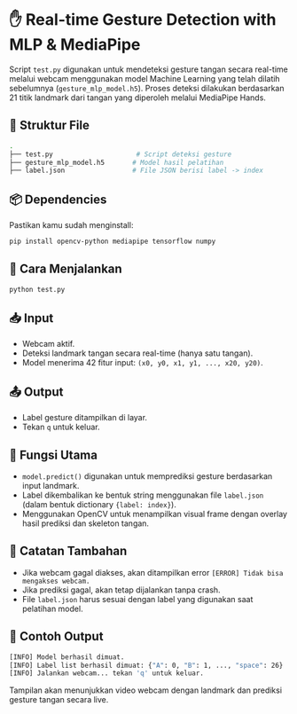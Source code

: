 # ✋ Real-time Gesture Detection with MLP & MediaPipe

Script `test.py` digunakan untuk mendeteksi gesture tangan secara real-time melalui webcam menggunakan model Machine Learning yang telah dilatih sebelumnya (`gesture_mlp_model.h5`). Proses deteksi dilakukan berdasarkan 21 titik landmark dari tangan yang diperoleh melalui MediaPipe Hands.

## 📁 Struktur File

```bash
.
├── test.py                     # Script deteksi gesture
├── gesture_mlp_model.h5       # Model hasil pelatihan
├── label.json                 # File JSON berisi label -> index
```

## 📦 Dependencies

Pastikan kamu sudah menginstall:

```bash
pip install opencv-python mediapipe tensorflow numpy
```

## 🚀 Cara Menjalankan

```bash
python test.py
```

## 📥 Input

- Webcam aktif.
- Deteksi landmark tangan secara real-time (hanya satu tangan).
- Model menerima 42 fitur input: `(x0, y0, x1, y1, ..., x20, y20)`.

## 📤 Output

- Label gesture ditampilkan di layar.
- Tekan `q` untuk keluar.

## 🧠 Fungsi Utama

- `model.predict()` digunakan untuk memprediksi gesture berdasarkan input landmark.
- Label dikembalikan ke bentuk string menggunakan file `label.json` (dalam bentuk dictionary `{label: index}`).
- Menggunakan OpenCV untuk menampilkan visual frame dengan overlay hasil prediksi dan skeleton tangan.

## 📝 Catatan Tambahan

- Jika webcam gagal diakses, akan ditampilkan error `[ERROR] Tidak bisa mengakses webcam.`
- Jika prediksi gagal, akan tetap dijalankan tanpa crash.
- File `label.json` harus sesuai dengan label yang digunakan saat pelatihan model.

## 🧪 Contoh Output

```bash
[INFO] Model berhasil dimuat.
[INFO] Label list berhasil dimuat: {"A": 0, "B": 1, ..., "space": 26}
[INFO] Jalankan webcam... tekan 'q' untuk keluar.
```

Tampilan akan menunjukkan video webcam dengan landmark dan prediksi gesture tangan secara live.
